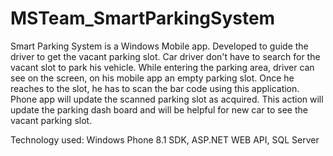 # MSTeam_SmartParkingSystem

Smart Parking System is a Windows Mobile app. Developed to guide the driver to get the vacant parking slot.
Car driver don't have to search for the vacant slot to park his vehicle. 
While entering the parking area, driver can see on the screen, on his mobile app an empty parking slot.
Once he reaches to the slot, he has to scan the bar code using this application. 
Phone app will update the scanned parking slot as acquired. This action will update the parking 
dash board and will be helpful for new car to see the vacant parking slot.

Technology used: Windows Phone 8.1 SDK, ASP.NET WEB API, SQL Server

